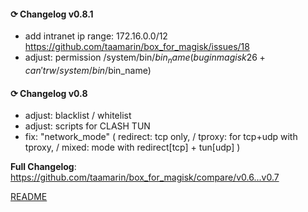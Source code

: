 #### ⟳ Changelog v0.8.1
+ add intranet ip range: 172.16.0.0/12 https://github.com/taamarin/box_for_magisk/issues/18
+ adjust: permission /system/bin/$bin_name (bug in magisk 26+ can't rw /system/bin/$bin_name)

#### ⟳ Changelog v0.8
+ adjust: blacklist / whitelist
+ adjust: scripts for CLASH TUN
+ fix: "network_mode" ( redirect: tcp only, / tproxy: for tcp+udp with tproxy, / mixed: mode with redirect[tcp] + tun[udp] )

**Full Changelog**: https://github.com/taamarin/box_for_magisk/compare/v0.6...v0.7

[README](https://github.com/taamarin/box_for_magisk/blob/master/README.md)